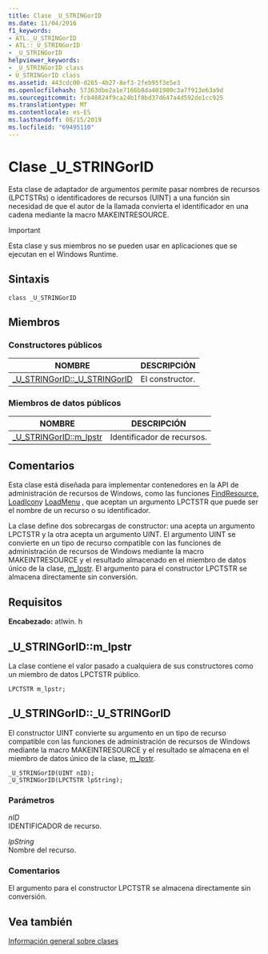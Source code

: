 ```yaml
---
title: Clase _U_STRINGorID
ms.date: 11/04/2016
f1_keywords:
- ATL._U_STRINGorID
- ATL::_U_STRINGorID
- _U_STRINGorID
helpviewer_keywords:
- _U_STRINGorID class
- U_STRINGorID class
ms.assetid: 443cdc00-d265-4b27-8ef3-2feb95f3e5e3
ms.openlocfilehash: 57363dbe2a1e7166b8da401900c3a7f913e63a9d
ms.sourcegitcommit: fcb48824f9ca24b1f8bd37d647a4d592de1cc925
ms.translationtype: MT
ms.contentlocale: es-ES
ms.lasthandoff: 08/15/2019
ms.locfileid: "69495110"
---
```

# <a name="_u_stringorid-class"></a>Clase _U_STRINGorID

Esta clase de adaptador de argumentos permite pasar nombres de recursos (LPCTSTRs) o identificadores de recursos (UINT) a una función sin necesidad de que el autor de la llamada convierta el identificador en una cadena mediante la macro MAKEINTRESOURCE.

> [!IMPORTANT]
>  Esta clase y sus miembros no se pueden usar en aplicaciones que se ejecutan en el Windows Runtime.

## <a name="syntax"></a>Sintaxis

```
class _U_STRINGorID
```

## <a name="members"></a>Miembros

### <a name="public-constructors"></a>Constructores públicos

|NOMBRE|DESCRIPCIÓN|
|----------|-----------------|
|[_U_STRINGorID::_U_STRINGorID](#_u_stringorid___u_stringorid)|El constructor.|

### <a name="public-data-members"></a>Miembros de datos públicos

|NOMBRE|DESCRIPCIÓN|
|----------|-----------------|
|[_U_STRINGorID::m_lpstr](#_u_stringorid__m_lpstr)|Identificador de recursos.|

## <a name="remarks"></a>Comentarios

Esta clase está diseñada para implementar contenedores en la API de administración de recursos de Windows, como las funciones [FindResource](/windows/win32/api/winbase/nf-winbase-findresourcew), [LoadIcon](/windows/win32/api/winuser/nf-winuser-loadiconw)y [LoadMenu](/windows/win32/api/winuser/nf-winuser-loadmenuw) , que aceptan un argumento LPCTSTR que puede ser el nombre de un recurso o su identificador.

La clase define dos sobrecargas de constructor: una acepta un argumento LPCTSTR y la otra acepta un argumento UINT. El argumento UINT se convierte en un tipo de recurso compatible con las funciones de administración de recursos de Windows mediante la macro MAKEINTRESOURCE y el resultado almacenado en el miembro de datos único de la clase, [m_lpstr](#_u_stringorid__m_lpstr). El argumento para el constructor LPCTSTR se almacena directamente sin conversión.

## <a name="requirements"></a>Requisitos

**Encabezado:** atlwin. h

##  <a name="_u_stringorid__m_lpstr"></a>  _U_STRINGorID::m_lpstr

La clase contiene el valor pasado a cualquiera de sus constructores como un miembro de datos LPCTSTR público.

```
LPCTSTR m_lpstr;
```

##  <a name="_u_stringorid___u_stringorid"></a>  _U_STRINGorID::_U_STRINGorID

El constructor UINT convierte su argumento en un tipo de recurso compatible con las funciones de administración de recursos de Windows mediante la macro MAKEINTRESOURCE y el resultado se almacena en el miembro de datos único de la clase, [m_lpstr](#_u_stringorid__m_lpstr).

```
_U_STRINGorID(UINT nID);
_U_STRINGorID(LPCTSTR lpString);
```

### <a name="parameters"></a>Parámetros

*nID*<br/>
IDENTIFICADOR de recurso.

*lpString*<br/>
Nombre del recurso.

### <a name="remarks"></a>Comentarios

El argumento para el constructor LPCTSTR se almacena directamente sin conversión.

## <a name="see-also"></a>Vea también

[Información general sobre clases](../../atl/atl-class-overview.md)
